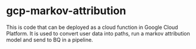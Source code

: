 # gcp-markov-attribution
This is code that can be deployed as a cloud function in Google Cloud Platform. It is used to convert user data into paths, run a markov attribution model and send to BQ in a pipeline. 
